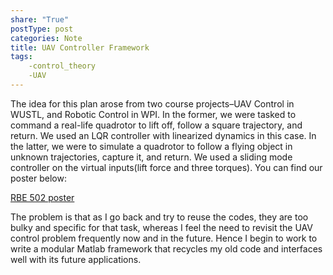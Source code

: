 ```yaml
---
share: "True"
postType: post
categories: Note
title: UAV Controller Framework
tags:
    -control_theory
    -UAV
---
```



The idea for this plan arose from two course projects–UAV Control in WUSTL, and Robotic Control in WPI. In the former, we were tasked to command a real-life quadrotor to lift off, follow a square trajectory, and return. We used an LQR controller with linearized dynamics in this case. In the latter, we were to simulate a quadrotor to follow a flying object in unknown trajectories, capture it, and return. We used a sliding mode controller on the virtual inputs(lift force and three torques). You can find our poster below:

[RBE 502 poster](https://drive.google.com/file/d/1BArOFkfy4LThffX5R8g4vH1r56HNiZ5e/view?usp=drive_link)

The problem is that as I go back and try to reuse the codes, they are too bulky and specific for that task, whereas I feel the need to revisit the UAV control problem frequently now and in the future. Hence I begin to work to write a modular Matlab framework that recycles my old code and interfaces well with its future applications.